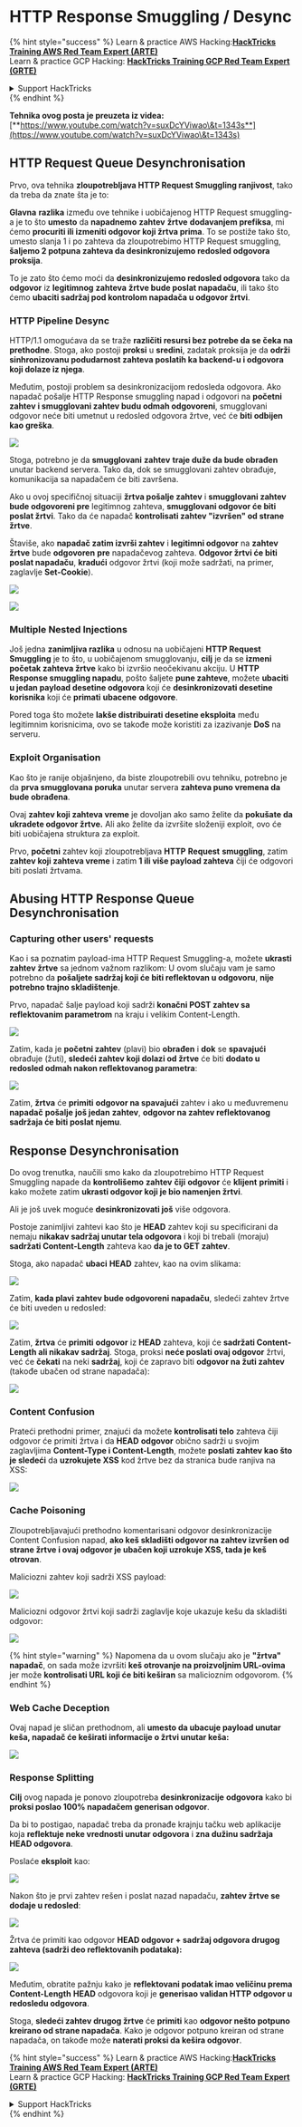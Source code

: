 # HTTP Response Smuggling / Desync

{% hint style="success" %}
Learn & practice AWS Hacking:<img src="/.gitbook/assets/arte.png" alt="" data-size="line">[**HackTricks Training AWS Red Team Expert (ARTE)**](https://training.hacktricks.xyz/courses/arte)<img src="/.gitbook/assets/arte.png" alt="" data-size="line">\
Learn & practice GCP Hacking: <img src="/.gitbook/assets/grte.png" alt="" data-size="line">[**HackTricks Training GCP Red Team Expert (GRTE)**<img src="/.gitbook/assets/grte.png" alt="" data-size="line">](https://training.hacktricks.xyz/courses/grte)

<details>

<summary>Support HackTricks</summary>

* Check the [**subscription plans**](https://github.com/sponsors/carlospolop)!
* **Join the** 💬 [**Discord group**](https://discord.gg/hRep4RUj7f) or the [**telegram group**](https://t.me/peass) or **follow** us on **Twitter** 🐦 [**@hacktricks\_live**](https://twitter.com/hacktricks\_live)**.**
* **Share hacking tricks by submitting PRs to the** [**HackTricks**](https://github.com/carlospolop/hacktricks) and [**HackTricks Cloud**](https://github.com/carlospolop/hacktricks-cloud) github repos.

</details>
{% endhint %}

**Tehnika ovog posta je preuzeta iz videa:** [**https://www.youtube.com/watch?v=suxDcYViwao\&t=1343s**](https://www.youtube.com/watch?v=suxDcYViwao\&t=1343s)

## HTTP Request Queue Desynchronisation

Prvo, ova tehnika **zloupotrebljava HTTP Request Smuggling ranjivost**, tako da treba da znate šta je to:

**Glavna** **razlika** između ove tehnike i uobičajenog HTTP Request smuggling-a je to što **umesto** da **napadnemo** **zahtev** **žrtve** **dodavanjem prefiksa**, mi ćemo **procuriti ili izmeniti odgovor koji žrtva prima**. To se postiže tako što, umesto slanja 1 i po zahteva da zloupotrebimo HTTP Request smuggling, **šaljemo 2 potpuna zahteva da desinkronizujemo redosled odgovora proksija**.

To je zato što ćemo moći da **desinkronizujemo redosled odgovora** tako da **odgovor** iz **legitimnog** **zahteva** **žrtve bude poslat napadaču**, ili tako što ćemo **ubaciti sadržaj pod kontrolom napadača u odgovor žrtvi**.

### HTTP Pipeline Desync

HTTP/1.1 omogućava da se traže **različiti resursi bez potrebe da se čeka na prethodne**. Stoga, ako postoji **proksi** u **sredini**, zadatak proksija je da **održi sinhronizovanu podudarnost zahteva poslatih ka backend-u i odgovora koji dolaze iz njega**.

Međutim, postoji problem sa desinkronizacijom redosleda odgovora. Ako napadač pošalje HTTP Response smuggling napad i odgovori na **početni zahtev i smugglovani zahtev budu odmah odgovoreni**, smugglovani odgovor neće biti umetnut u redosled odgovora žrtve, već će **biti odbijen kao greška**.

![](<../.gitbook/assets/image (633).png>)

Stoga, potrebno je da **smugglovani** **zahtev** **traje duže da bude obrađen** unutar backend servera. Tako da, dok se smugglovani zahtev obrađuje, komunikacija sa napadačem će biti završena.

Ako u ovoj specifičnoj situaciji **žrtva pošalje zahtev** i **smugglovani zahtev bude odgovoreni pre** legitimnog zahteva, **smugglovani odgovor će biti poslat žrtvi**. Tako da će napadač **kontrolisati zahtev "izvršen" od strane žrtve**.

Štaviše, ako **napadač zatim izvrši zahtev** i **legitimni odgovor** na **zahtev žrtve** bude **odgovoren** **pre** napadačevog zahteva. **Odgovor žrtvi će biti poslat napadaču**, **kradući** odgovor žrtvi (koji može sadržati, na primer, zaglavlje **Set-Cookie**).

![](<../.gitbook/assets/image (1020).png>)

![](<../.gitbook/assets/image (719).png>)

### Multiple Nested Injections

Još jedna **zanimljiva razlika** u odnosu na uobičajeni **HTTP Request Smuggling** je to što, u uobičajenom smugglovanju, **cilj** je da se **izmeni početak zahteva žrtve** kako bi izvršio neočekivanu akciju. U **HTTP Response smuggling napadu**, pošto šaljete **pune zahteve**, možete **ubaciti u jedan payload desetine odgovora** koji će **desinkronizovati desetine korisnika** koji će **primati** **ubacene** **odgovore**.

Pored toga što možete **lakše distribuirati desetine eksploita** među legitimnim korisnicima, ovo se takođe može koristiti za izazivanje **DoS** na serveru.

### Exploit Organisation

Kao što je ranije objašnjeno, da biste zloupotrebili ovu tehniku, potrebno je da **prva smugglovana poruka** unutar servera **zahteva puno vremena da bude obrađena**.

Ovaj **zahtev koji zahteva vreme** je dovoljan ako samo želite da **pokušate da ukradete odgovor žrtve.** Ali ako želite da izvršite složeniji exploit, ovo će biti uobičajena struktura za exploit.

Prvo, **početni** zahtev koji zloupotrebljava **HTTP** **Request** **smuggling**, zatim **zahtev koji zahteva vreme** i zatim **1 ili više payload zahteva** čiji će odgovori biti poslati žrtvama.

## Abusing HTTP Response Queue Desynchronisation

### Capturing other users' requests <a href="#capturing-other-users-requests" id="capturing-other-users-requests"></a>

Kao i sa poznatim payload-ima HTTP Request Smuggling-a, možete **ukrasti zahtev žrtve** sa jednom važnom razlikom: U ovom slučaju vam je samo potrebno da **pošaljete sadržaj koji će biti reflektovan u odgovoru**, **nije potrebno trajno skladištenje**.

Prvo, napadač šalje payload koji sadrži **konačni POST zahtev sa reflektovanim parametrom** na kraju i velikim Content-Length.

![](<../.gitbook/assets/image (1053).png>)

Zatim, kada je **početni zahtev** (plavi) bio **obrađen** i **dok** se **spavajući** obrađuje (žuti), **sledeći zahtev koji dolazi od žrtve** će biti **dodato u redosled odmah nakon reflektovanog parametra**:

![](<../.gitbook/assets/image (794).png>)

Zatim, **žrtva** će **primiti** **odgovor na spavajući** zahtev i ako u međuvremenu **napadač** **pošalje** **još jedan** **zahtev**, **odgovor na zahtev reflektovanog sadržaja će biti poslat njemu**.

## Response Desynchronisation

Do ovog trenutka, naučili smo kako da zloupotrebimo HTTP Request Smuggling napade da **kontrolišemo** **zahtev** **čiji** **odgovor** će **klijent** **primiti** i kako možete zatim **ukrasti odgovor koji je bio namenjen žrtvi**.

Ali je još uvek moguće **desinkronizovati još** više odgovora.

Postoje zanimljivi zahtevi kao što je **HEAD** zahtev koji su specificirani da nemaju **nikakav sadržaj unutar tela odgovora** i koji bi trebali (moraju) **sadržati Content-Length** zahteva kao **da je to GET zahtev**.

Stoga, ako napadač **ubaci** **HEAD** zahtev, kao na ovim slikama:

![](<../.gitbook/assets/image (1107).png>)

Zatim, **kada plavi zahtev bude odgovoreni napadaču**, sledeći zahtev žrtve će biti uveden u redosled:

![](<../.gitbook/assets/image (999).png>)

Zatim, **žrtva** će **primiti** **odgovor** iz **HEAD** zahteva, koji će **sadržati Content-Length ali nikakav sadržaj**. Stoga, proksi **neće poslati ovaj odgovor** žrtvi, već će **čekati** na neki **sadržaj**, koji će zapravo biti **odgovor na žuti zahtev** (takođe ubačen od strane napadača):

![](<../.gitbook/assets/image (735).png>)

### Content Confusion

Prateći prethodni primer, znajući da možete **kontrolisati telo** zahteva čiji odgovor će primiti žrtva i da **HEAD** **odgovor** obično sadrži u svojim zaglavljima **Content-Type i Content-Length**, možete **poslati zahtev kao što je sledeći** da **uzrokujete XSS** kod žrtve bez da stranica bude ranjiva na XSS:

![](<../.gitbook/assets/image (688).png>)

### Cache Poisoning

Zloupotrebljavajući prethodno komentarisani odgovor desinkronizacije Content Confusion napad, **ako keš skladišti odgovor na zahtev izvršen od strane žrtve i ovaj odgovor je ubačen koji uzrokuje XSS, tada je keš otrovan**.

Maliciozni zahtev koji sadrži XSS payload:

![](<../.gitbook/assets/image (614).png>)

Maliciozni odgovor žrtvi koji sadrži zaglavlje koje ukazuje kešu da skladišti odgovor:

![](<../.gitbook/assets/image (566).png>)

{% hint style="warning" %}
Napomena da u ovom slučaju ako je **"žrtva" napadač**, on sada može izvršiti **keš otrovanje na proizvoljnim URL-ovima** jer može **kontrolisati URL koji će biti keširan** sa malicioznim odgovorom.
{% endhint %}

### Web Cache Deception

Ovaj napad je sličan prethodnom, ali **umesto da ubacuje payload unutar keša, napadač će keširati informacije o žrtvi unutar keša:**

![](<../.gitbook/assets/image (991).png>)

### Response Splitting

**Cilj** ovog napada je ponovo zloupotreba **desinkronizacije** **odgovora** kako bi **proksi poslao 100% napadačem generisan odgovor**.

Da bi to postigao, napadač treba da pronađe krajnju tačku web aplikacije koja **reflektuje neke vrednosti unutar odgovora** i **zna dužinu sadržaja HEAD odgovora**.

Poslaće **eksploit** kao:

![](<../.gitbook/assets/image (911).png>)

Nakon što je prvi zahtev rešen i poslat nazad napadaču, **zahtev žrtve se dodaje u redosled**:

![](<../.gitbook/assets/image (737).png>)

Žrtva će primiti kao odgovor **HEAD odgovor + sadržaj odgovora drugog zahteva (sadrži deo reflektovanih podataka):**

![](<../.gitbook/assets/image (356).png>)

Međutim, obratite pažnju kako je **reflektovani podatak imao veličinu prema Content-Length** **HEAD** odgovora koji je **generisao validan HTTP odgovor u redosledu odgovora**.

Stoga, **sledeći zahtev drugog žrtve** će **primiti** kao **odgovor nešto potpuno kreirano od strane napadača**. Kako je odgovor potpuno kreiran od strane napadača, on takođe može **naterati proksi da kešira odgovor**.

{% hint style="success" %}
Learn & practice AWS Hacking:<img src="/.gitbook/assets/arte.png" alt="" data-size="line">[**HackTricks Training AWS Red Team Expert (ARTE)**](https://training.hacktricks.xyz/courses/arte)<img src="/.gitbook/assets/arte.png" alt="" data-size="line">\
Learn & practice GCP Hacking: <img src="/.gitbook/assets/grte.png" alt="" data-size="line">[**HackTricks Training GCP Red Team Expert (GRTE)**<img src="/.gitbook/assets/grte.png" alt="" data-size="line">](https://training.hacktricks.xyz/courses/grte)

<details>

<summary>Support HackTricks</summary>

* Check the [**subscription plans**](https://github.com/sponsors/carlospolop)!
* **Join the** 💬 [**Discord group**](https://discord.gg/hRep4RUj7f) or the [**telegram group**](https://t.me/peass) or **follow** us on **Twitter** 🐦 [**@hacktricks\_live**](https://twitter.com/hacktricks\_live)**.**
* **Share hacking tricks by submitting PRs to the** [**HackTricks**](https://github.com/carlospolop/hacktricks) and [**HackTricks Cloud**](https://github.com/carlospolop/hacktricks-cloud) github repos.

</details>
{% endhint %}
